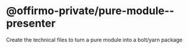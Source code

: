 # @offirmo-private/pure-module--presenter

Create the technical files to turn a pure module into a bolt/yarn package
